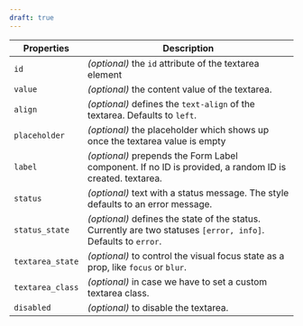```yaml
---
draft: true
---
```


| Properties       | Description                                                                                                    |
| ---------------- | -------------------------------------------------------------------------------------------------------------- |
| `id`             | _(optional)_ the `id` attribute of the textarea element                                                        |
| `value`          | _(optional)_ the content value of the textarea.                                                                |
| `align`          | _(optional)_ defines the `text-align` of the textarea. Defaults to `left`.                                     |
| `placeholder`    | _(optional)_ the placeholder which shows up once the textarea value is empty                                   |
| `label`          | _(optional)_ prepends the Form Label component. If no ID is provided, a random ID is created. textarea.        |
| `status`         | _(optional)_ text with a status message. The style defaults to an error message.                               |
| `status_state`   | _(optional)_ defines the state of the status. Currently are two statuses `[error, info]`. Defaults to `error`. |
| `textarea_state` | _(optional)_ to control the visual focus state as a prop, like `focus` or `blur`.                              |
| `textarea_class` | _(optional)_ in case we have to set a custom textarea class.                                                   |
| `disabled`       | _(optional)_ to disable the textarea.                                                                          |
